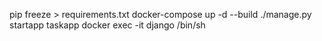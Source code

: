 pip freeze > requirements.txt
docker-compose up -d --build
./manage.py startapp taskapp
docker exec -it django /bin/sh